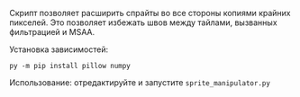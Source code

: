 Скрипт позволяет расширить спрайты во все стороны копиями крайних пикселей.
Это позволяет избежать швов между тайлами, вызванных фильтрацией и MSAA.

Установка зависимостей:
```
py -m pip install pillow numpy
```

Использование: отредактируйте и запустите `sprite_manipulator.py`
